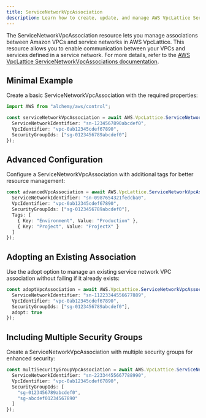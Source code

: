 ```yaml
---
title: ServiceNetworkVpcAssociation
description: Learn how to create, update, and manage AWS VpcLattice ServiceNetworkVpcAssociations using Alchemy Cloud Control.
---
```


The ServiceNetworkVpcAssociation resource lets you manage associations between Amazon VPCs and service networks in AWS VpcLattice. This resource allows you to enable communication between your VPCs and services defined in a service network. For more details, refer to the [AWS VpcLattice ServiceNetworkVpcAssociations documentation](https://docs.aws.amazon.com/vpclattice/latest/userguide/).

## Minimal Example

Create a basic ServiceNetworkVpcAssociation with the required properties:

```ts
import AWS from "alchemy/aws/control";

const serviceNetworkVpcAssociation = await AWS.VpcLattice.ServiceNetworkVpcAssociation("myVpcAssociation", {
  ServiceNetworkIdentifier: "sn-1234567890abcdef0",
  VpcIdentifier: "vpc-0ab12345cdef67890",
  SecurityGroupIds: ["sg-0123456789abcdef0"]
});
```

## Advanced Configuration

Configure a ServiceNetworkVpcAssociation with additional tags for better resource management:

```ts
const advancedVpcAssociation = await AWS.VpcLattice.ServiceNetworkVpcAssociation("advancedVpcAssociation", {
  ServiceNetworkIdentifier: "sn-0987654321fedcba0",
  VpcIdentifier: "vpc-0ab12345cdef67890",
  SecurityGroupIds: ["sg-0123456789abcdef0"],
  Tags: [
    { Key: "Environment", Value: "Production" },
    { Key: "Project", Value: "ProjectX" }
  ]
});
```

## Adopting an Existing Association

Use the adopt option to manage an existing service network VPC association without failing if it already exists:

```ts
const adoptVpcAssociation = await AWS.VpcLattice.ServiceNetworkVpcAssociation("adoptExistingVpcAssociation", {
  ServiceNetworkIdentifier: "sn-11223344556677889",
  VpcIdentifier: "vpc-0ab12345cdef67890",
  SecurityGroupIds: ["sg-0123456789abcdef0"],
  adopt: true
});
```

## Including Multiple Security Groups

Create a ServiceNetworkVpcAssociation with multiple security groups for enhanced security:

```ts
const multiSecurityGroupVpcAssociation = await AWS.VpcLattice.ServiceNetworkVpcAssociation("multiSecurityGroupVpcAssociation", {
  ServiceNetworkIdentifier: "sn-22334455667788990",
  VpcIdentifier: "vpc-0ab12345cdef67890",
  SecurityGroupIds: [
    "sg-0123456789abcdef0",
    "sg-abcdef01234567890"
  ]
});
```